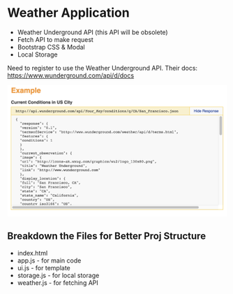 # Weather Application

* Weather Underground API (this API will be obsolete)
* Fetch API to make request
* Bootstrap CSS & Modal
* Local Storage

Need to register to use the Weather Underground API. Their docs: https://www.wunderground.com/api/d/docs

<kbd>![alt text](img/wudocs.png "screenshot")</kbd>

## Breakdown the Files for Better Proj Structure

* index.html
* app.js - for main code
* ui.js - for template
* storage.js - for local storage
* weather.js - for fetching API